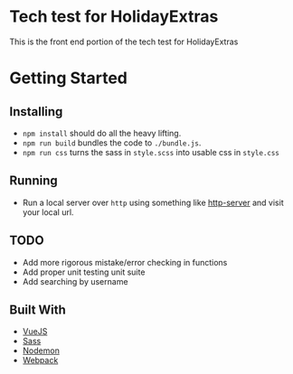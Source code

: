 # Tech test for HolidayExtras
This is the front end portion of the tech test for HolidayExtras

# Getting Started
## Installing
- `npm install` should do all the heavy lifting.
- `npm run build` bundles the code to `./bundle.js`.
- `npm run css` turns the sass in `style.scss` into usable css in `style.css`

## Running
- Run a local server over `http` using something like [http-server](https://www.npmjs.com/package/http-server) and visit your local url.

## TODO
- Add more rigorous mistake/error checking in functions
- Add proper unit testing unit suite
- Add searching by username

## Built With
- [VueJS](https://vuejs.org/)
- [Sass](http://sass-lang.com/)
- [Nodemon](https://github.com/remy/nodemon/)
- [Webpack](https://www.npmjs.com/package/webpack)
